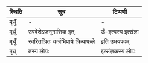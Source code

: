 | स्थिति | सूत्र | टिप्पणी |
| ----- | ------- | ------ |
| मृधुँ॑ | - | - |
| मृधुँ॑ | उपदेशेऽजनुनासिक इत् | उँ-इत्यस्य इत्संज्ञा |
| मृधुँ॑ | स्वरितञितः कर्त्रभिप्राये क्रियाफले | इति उभयपदम् |
| मृध् | तस्य लोपः | इत्संज्ञकस्य लोपः |
